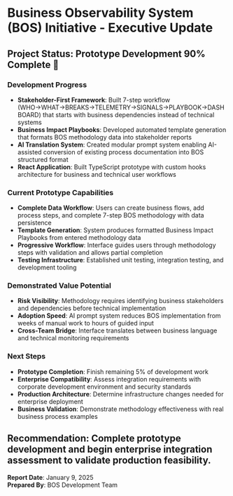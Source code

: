 # **Business Observability System (BOS) Initiative - Executive Update**

  ## **Project Status: Prototype Development 90% Complete** 🔄

### **Development Progress**
- **Stakeholder-First Framework**: Built 7-step workflow (WHO→WHAT→BREAKS→TELEMETRY→SIGNALS→PLAYBOOK→DASHBOARD) that starts with business dependencies instead of technical systems
- **Business Impact Playbooks**: Developed automated template generation that formats BOS methodology data into stakeholder reports
- **AI Translation System**: Created modular prompt system enabling AI-assisted conversion of existing process documentation into BOS structured format
- **React Application**: Built TypeScript prototype with custom hooks architecture for business and technical user workflows

### **Current Prototype Capabilities**
- **Complete Data Workflow**: Users can create business flows, add process steps, and complete 7-step BOS methodology with data persistence
- **Template Generation**: System produces formatted Business Impact Playbooks from entered methodology data
- **Progressive Workflow**: Interface guides users through methodology steps with validation and allows partial completion
- **Testing Infrastructure**: Established unit testing, integration testing, and development tooling

### **Demonstrated Value Potential**
- **Risk Visibility**: Methodology requires identifying business stakeholders and dependencies before technical implementation
- **Adoption Speed**: AI prompt system reduces BOS implementation from weeks of manual work to hours of guided input
- **Cross-Team Bridge**: Interface translates between business language and technical monitoring requirements

### **Next Steps**
- **Prototype Completion**: Finish remaining 5% of development work
- **Enterprise Compatibility**: Assess integration requirements with corporate development environment and security standards
- **Production Architecture**: Determine infrastructure changes needed for enterprise deployment
- **Business Validation**: Demonstrate methodology effectiveness with real business process examples

**Recommendation**: Complete prototype development and begin enterprise integration assessment to validate production feasibility.
---
**Report Date**: January 9, 2025  
**Prepared By**: BOS Development Team


